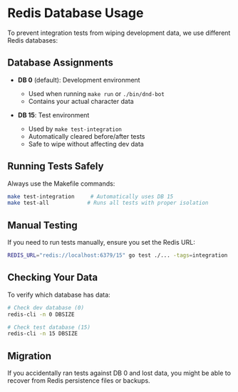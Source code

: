 # Redis Database Usage

To prevent integration tests from wiping development data, we use different Redis databases:

## Database Assignments

- **DB 0** (default): Development environment
  - Used when running `make run` or `./bin/dnd-bot`
  - Contains your actual character data
  
- **DB 15**: Test environment
  - Used by `make test-integration`
  - Automatically cleared before/after tests
  - Safe to wipe without affecting dev data

## Running Tests Safely

Always use the Makefile commands:
```bash
make test-integration     # Automatically uses DB 15
make test-all            # Runs all tests with proper isolation
```

## Manual Testing

If you need to run tests manually, ensure you set the Redis URL:
```bash
REDIS_URL="redis://localhost:6379/15" go test ./... -tags=integration
```

## Checking Your Data

To verify which database has data:
```bash
# Check dev database (0)
redis-cli -n 0 DBSIZE

# Check test database (15)
redis-cli -n 15 DBSIZE
```

## Migration

If you accidentally ran tests against DB 0 and lost data, you might be able to recover from Redis persistence files or backups.